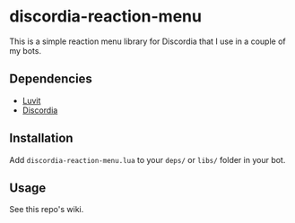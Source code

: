 # discordia-reaction-menu

This is a simple reaction menu library for Discordia that I use in a couple of my bots.

## Dependencies
* [Luvit](https://luvit.io/)
* [Discordia](https://github.com/SinisterRectus/Discordia/)

## Installation
Add `discordia-reaction-menu.lua` to your `deps/` or `libs/` folder in your bot.

## Usage
See this repo's wiki.